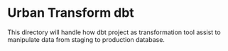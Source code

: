 # Urban Transform dbt
This directory will handle how dbt project as transformation tool assist to manipulate data from staging to production database.